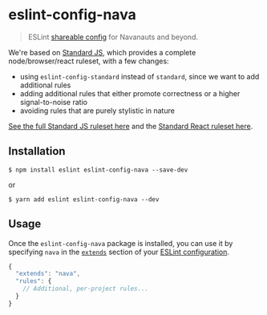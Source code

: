 # eslint-config-nava

> ESLint [shareable config](http://eslint.org/docs/developer-guide/shareable-configs.html) for Navanauts and beyond.

We're based on [Standard JS](http://standardjs.com/), which provides a complete node/browser/react ruleset, with a few changes:

* using `eslint-config-standard` instead of `standard`, since we want to add additional rules
* adding additional rules that either promote correctness or a higher signal-to-noise ratio
* avoiding rules that are purely stylistic in nature

[See the full Standard JS ruleset here](https://github.com/feross/eslint-config-standard/blob/master/eslintrc.json) and the [Standard React ruleset here](https://github.com/feross/eslint-config-standard-react/blob/master/eslintrc.json).

## Installation

```
$ npm install eslint eslint-config-nava --save-dev
```
or
```
$ yarn add eslint eslint-config-nava --dev
```


## Usage

Once the `eslint-config-nava` package is installed, you can use it by specifying `nava` in the [`extends`](http://eslint.org/docs/user-guide/configuring#extending-configuration-files) section of your [ESLint configuration](http://eslint.org/docs/user-guide/configuring).

```js
{
  "extends": "nava",
  "rules": {
    // Additional, per-project rules...
  }
}
```
